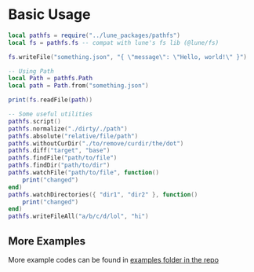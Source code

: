 # Basic Usage
```lua
local pathfs = require("../lune_packages/pathfs")
local fs = pathfs.fs -- compat with lune's fs lib (@lune/fs)

fs.writeFile("something.json", "{ \"message\": \"Hello, world!\" }")

-- Using Path
local Path = pathfs.Path
local path = Path.from("something.json")

print(fs.readFile(path))

-- Some useful utilities
pathfs.script()
pathfs.normalize("./dirty/./path")
pathfs.absolute("relative/file/path")
pathfs.withoutCurDir("./to/remove/curdir/the/dot")
pathfs.diff("target", "base")
pathfs.findFile("path/to/file")
pathfs.findDir("path/to/dir")
pathfs.watchFile("path/to/file", function()
	print("changed")
end)
pathfs.watchDirectories({ "dir1", "dir2" }, function()
	print("changed")
end)
pathfs.writeFileAll("a/b/c/d/lol", "hi")
```

## More Examples
More example codes can be found in [examples folder in the repo](https://github.com/jiwonz/lune-pathfs/tree/main/examples)
